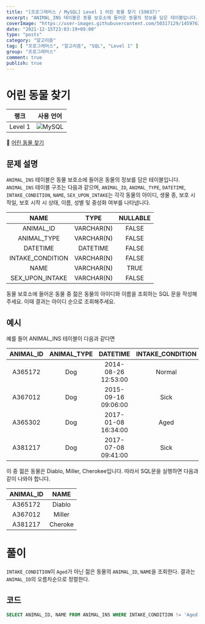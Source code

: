 ```yaml
---
title: "[프로그래머스 / MySQL] Level 1 어린 동물 찾기 (59037)"
excerpt: "ANIMAL_INS 테이블은 동물 보호소에 들어온 동물의 정보를 담은 테이블입니다. ANIMAL_INS 테이블 구조는 다음과 같으며, ANIMAL_ID, ANIMAL_TYPE, DATETIME, INTAKE_CONDITION, NAME, SEX_UPON_INTAKE는 각각 동물의 아이디, 생물 종, 보호 시작일, 보호 시작 시 상태, 이름, 성별 및 중성화 여부를 나타냅니다."
coverImage: "https://user-images.githubusercontent.com/50317129/145976356-6b5d1430-31c0-4c34-829e-6be8f747ab19.png"
date: "2021-12-15T23:03:19+09:00"
type: "posts"
category: "알고리즘"
tag: [ "프로그래머스", "알고리즘", "SQL", "Level 1" ]
group: "프로그래머스"
comment: true
publish: true
---
```


# 어린 동물 찾기

|  랭크   |                                                  사용 언어                                                  |
| :-----: | :---------------------------------------------------------------------------------------------------------: |
| Level 1 | ![MySQL](https://shields.io/badge/MySQL-lightgrey?logo=mysql&style=plastic&logoColor=white&labelColor=blue) |

🔗 [어린 동물 찾기](https://programmers.co.kr/learn/courses/30/lessons/59037)





## 문제 설명

`ANIMAL_INS` 테이블은 동물 보호소에 들어온 동물의 정보를 담은 테이블입니다. `ANIMAL_INS` 테이블 구조는 다음과 같으며, `ANIMAL_ID`, `ANIMAL_TYPE`, `DATETIME`, `INTAKE_CONDITION`, `NAME`, `SEX_UPON_INTAKE`는 각각 동물의 아이디, 생물 종, 보호 시작일, 보호 시작 시 상태, 이름, 성별 및 중성화 여부를 나타냅니다.

|       NAME       |    TYPE    | NULLABLE |
| :--------------: | :--------: | :------: |
|    ANIMAL_ID     | VARCHAR(N) |  FALSE   |
|   ANIMAL_TYPE    | VARCHAR(N) |  FALSE   |
|     DATETIME     |  DATETIME  |  FALSE   |
| INTAKE_CONDITION | VARCHAR(N) |  FALSE   |
|       NAME       | VARCHAR(N) |   TRUE   |
| SEX_UPON_INTAKE  | VARCHAR(N) |  FALSE   |

동물 보호소에 들어온 동물 중 젊은 동물의 아이디와 이름을 조회하는 SQL 문을 작성해주세요. 이때 결과는 아이디 순으로 조회해주세요.





## 예시

예를 들어 ANIMAL_INS 테이블이 다음과 같다면

| ANIMAL_ID | ANIMAL_TYPE |      DATETIME       | INTAKE_CONDITION |   NAME   | SEX_UPON_INTAKE |
| :-------: | :---------: | :-----------------: | :--------------: | :------: | :-------------: |
|  A365172  |     Dog     | 2014-08-26 12:53:00 |      Normal      |  Diablo  |  Neutered Male  |
|  A367012  |     Dog     | 2015-09-16 09:06:00 |       Sick       |  Miller  |  Neutered Male  |
|  A365302  |     Dog     | 2017-01-08 16:34:00 |       Aged       |  Minnie  |  Spayed Female  |
|  A381217  |     Dog     | 2017-07-08 09:41:00 |       Sick       | Cherokee |  Neutered Male  |

이 중 젊은 동물은 Diablo, Miller, Cherokee입니다. 따라서 SQL문을 실행하면 다음과 같이 나와야 합니다.

| ANIMAL_ID |  NAME   |
| :-------: | :-----: |
|  A365172  | Diablo  |
|  A367012  | Miller  |
|  A381217  | Cheroke |










# 풀이

`INTAKE_CONDITION`이 `Aged`가 아닌 젊은 동물의 `ANIMAL_ID`, `NAME`을 조회한다. 결과는 `ANIMAL_ID`의 오름차순으로 정렬한다.





## 코드

``` sql
SELECT ANIMAL_ID, NAME FROM ANIMAL_INS WHERE INTAKE_CONDITION != 'Aged' ORDER BY ANIMAL_ID;
```